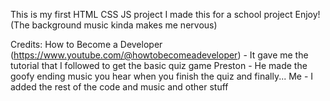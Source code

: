 This is my first HTML CSS JS project
I made this for a school project
Enjoy!
(The background music kinda makes me nervous)

Credits:
How to Become a Developer (https://www.youtube.com/@howtobecomeadeveloper) - It gave me the tutorial that I followed to get the basic quiz game
Preston - He made the goofy ending music you hear when you finish the quiz
and finally...
Me - I added the rest of the code and music and other stuff

